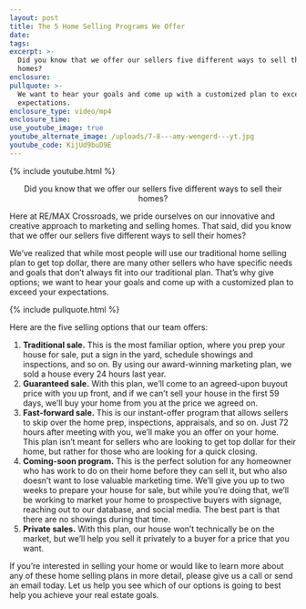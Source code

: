 ```yaml
---
layout: post
title: The 5 Home Selling Programs We Offer
date:
tags:
excerpt: >-
  Did you know that we offer our sellers five different ways to sell their
  homes?
enclosure:
pullquote: >-
  We want to hear your goals and come up with a customized plan to exceed your
  expectations.
enclosure_type: video/mp4
enclosure_time:
use_youtube_image: true
youtube_alternate_image: /uploads/7-8---amy-wengerd---yt.jpg
youtube_code: KijUd9buD9E
---
```


{% include youtube.html %}<center>Did you know that we offer our sellers five different ways to sell their homes?</center>

Here at RE/MAX Crossroads, we pride ourselves on our innovative and creative approach to marketing and selling homes. That said, did you know that we offer our sellers five different ways to sell their homes?

We’ve realized that while most people will use our traditional home selling plan to get top dollar, there are many other sellers who have specific needs and goals that don’t always fit into our traditional plan. That’s why give options; we want to hear your goals and come up with a customized plan to exceed your expectations.

{% include pullquote.html %}

Here are the five selling options that our team offers:&nbsp;

1. **Traditional sale.** This is the most familiar option, where you prep your house for sale, put a sign in the yard, schedule showings and inspections, and so on. By using our award-winning marketing plan, we sold a house every 24 hours last year.
2. **Guaranteed sale.** With this plan, we’ll come to an agreed-upon buyout price with you up front, and if we can’t sell your house in the first 59 days, we’ll buy your home from you at the price we agreed on.
3. **Fast-forward sale.** This is our instant-offer program that allows sellers to skip over the home prep, inspections, appraisals, and so on. Just 72 hours after meeting with you, we’ll make you an offer on your home. This plan isn’t meant for sellers who are looking to get top dollar for their home, but rather for those who are looking for a quick closing.
4. **Coming-soon program.** This is the perfect solution for any homeowner who has work to do on their home before they can sell it, but who also doesn’t want to lose valuable marketing time. We’ll give you up to two weeks to prepare your house for sale, but while you’re doing that, we’ll be working to market your home to prospective buyers with signage, reaching out to our database, and social media. The best part is that there are no showings during that time.
5. **Private sales.** With this plan, our house won’t technically be on the market, but we’ll help you sell it privately to a buyer for a price that you want.

If you’re interested in selling your home or would like to learn more about any of these home selling plans in more detail, please give us a call or send an email today. Let us help you see which of our options is going to best help you achieve your real estate goals.